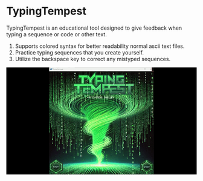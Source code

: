 # TypingTempest
TypingTempest is an educational tool designed to give feedback when typing a sequence or code or other text.

1. Supports colored syntax for better readability normal ascii text files.  
2. Practice typing sequences that you create yourself.  
3. Utilize the backspace key to correct any mistyped sequences.


![TypingTempest](TypingTempestDemo.gif)  
